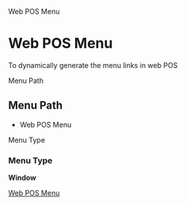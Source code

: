 
Web POS Menu
# Web POS Menu


To dynamically generate the menu links in web POS

Menu Path
## Menu Path



- Web POS Menu

Menu Type
### Menu Type

**Window**


[Web POS Menu](../../functional-guide/window/window-web-pos-menu.md)